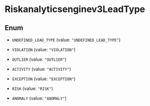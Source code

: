 

# Riskanalyticsenginev3LeadType

## Enum


* `UNDEFINED_LEAD_TYPE` (value: `"UNDEFINED_LEAD_TYPE"`)

* `VIOLATION` (value: `"VIOLATION"`)

* `OUTLIER` (value: `"OUTLIER"`)

* `ACTIVITY` (value: `"ACTIVITY"`)

* `EXCEPTION` (value: `"EXCEPTION"`)

* `RISK` (value: `"RISK"`)

* `ANOMALY` (value: `"ANOMALY"`)




